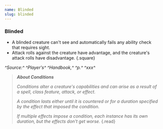 ```yaml
---
name: Blinded
slug: blinded
---
```


### Blinded
- A blinded creature can't see and automatically fails any ability check that requires sight.
- Attack rolls against the creature have advantage, and the creature's attack rolls have disadvantage.
{.square}

*^Source:^ ^Player's^ ^Handbook,^ ^p.^ ^xxx^*


> ***About Conditions***
> 
> *Conditions alter a creature's capabilities and can arise as a result of a spell, class feature, attack, or effect.*
>
> *A condition lasts either until it is countered or for a duration specified by the effect that imposed the condition.*
> 
> *If multiple effects impose a condition, each instance has its own duration, but the effects don't get worse.*
{.read}

